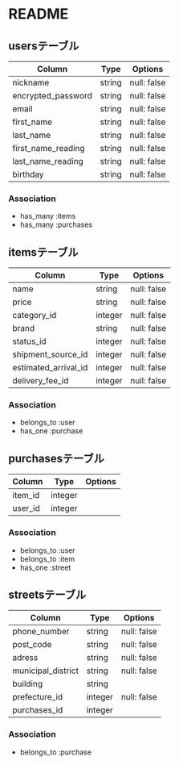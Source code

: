 # README

## usersテーブル
| Column              | Type       | Options      |
| ------------------- | ---------- | ------------ |
| nickname            | string     | null: false  |
| encrypted_password  | string     | null: false  |
| email               | string     | null: false  |
| first_name          | string     | null: false  |
| last_name           | string     | null: false  |
| first_name_reading  | string     | null: false  |
| last_name_reading   | string     | null: false  |
| birthday            | string     | null: false  |

### Association

- has_many  :items
- has_many  :purchases


## itemsテーブル
| Column               | Type       | Options      |
| -------------------- | -------    | ------------ |
| name                 | string     | null: false  |
| price                | string     | null: false  |
| category_id          | integer    | null: false  |
| brand                | string     | null: false  |
| status_id            | integer    | null: false  |
| shipment_source_id   | integer    | null: false  |
| estimated_arrival_id | integer    | null: false  |
| delivery_fee_id      | integer    | null: false  |

### Association

- belongs_to :user
- has_one    :purchase


## purchasesテーブル
| Column         | Type       | Options      |
| -------------- | -------    | ------------ |
| item_id        | integer    |              |
| user_id        | integer    |              |

### Association

- belongs_to :user
- belongs_to :item
- has_one    :street


## streetsテーブル
| Column             | Type       | Options      |
| ------------------ | -------    | ------------ |
| phone_number       | string     | null: false  |
| post_code          | string     | null: false  |
| adress             | string     | null: false  |
| municipal_district | string     | null: false  |
| building           | string     |              |
| prefecture_id      | integer    | null: false  |
| purchases_id       | integer    |              |

### Association

- belongs_to :purchase
